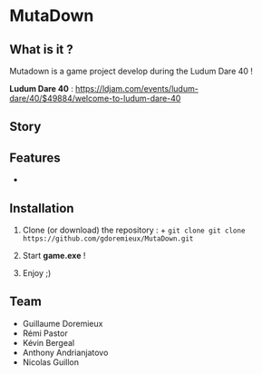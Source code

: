 # MutaDown

## What is it ?

Mutadown is a game project develop during the Ludum Dare 40 !

**Ludum Dare 40** : https://ldjam.com/events/ludum-dare/40/$49884/welcome-to-ludum-dare-40

## Story


## Features

  +

## Installation

  1. Clone (or download) the repository :
    + `git clone git clone https://github.com/gdoremieux/MutaDown.git`
  
  2. Start **game.exe** !
  
  3. Enjoy ;)

## Team

  + Guillaume Doremieux
  + Rémi Pastor
  + Kévin Bergeal
  + Anthony Andrianjatovo
  + Nicolas Guillon
